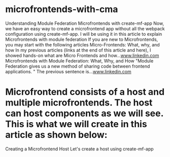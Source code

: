 # microfrontends-with-cma
Understanding Module Federation Microfrontends with create-mf-app
Now, we have an easy way to create a microfrontend app without all the webpack configuration using create-mf-app. I will be using it in this article to explain Microfrontends with module federation
If you are new to Microfrontends, you may start with the following articles
Micro-Frontends: What, why, and how
In my previous articles (links at the end of this article and here), I showed hands-on what are Micro Frontends and how…www.linkedin.com
Microfrontends with Module Federation: What, Why, and How
"Module Federation gives us a new method of sharing code between frontend applications. " The previous sentence is…www.linkedin.com

Microfrontend consists of a host and multiple microfrontends. The host can host components as we will see. This is what we will create in this article as shown below:
============================
Creating a Microfrontend Host
Let's create a host using create-mf-app
